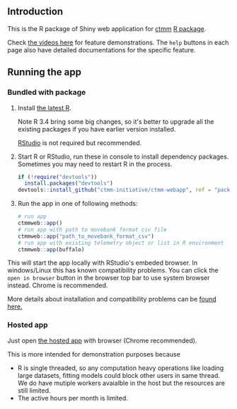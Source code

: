 ## Introduction

This is the R package of Shiny web application for [ctmm](https://github.com/ctmm-initiative/ctmm) [R package](https://cran.r-project.org/web/packages/ctmm/index.html). 

Check [the videos here](README-demo.md) for feature demonstrations. The `help` buttons in each page also have detailed documentations for the specific feature.

## Running the app

### Bundled with package

1. Install [the latest R](https://www.r-project.org/). 

    Note R 3.4 bring some big changes, so it's better to upgrade all the existing packages if you have earlier version installed.
    
    [RStudio](https://www.rstudio.com/products/rstudio/download/) is not required but recommended.

2. Start R or RStudio, run these in console to install dependency packages. Sometimes you may need to restart R in the process.

    ```r
    if (!require("devtools"))
      install.packages("devtools")
    devtools::install_github("ctmm-initiative/ctmm-webapp", ref = "package")
    ```

3. Run the app in one of following methods:

    ```r
    # run app
    ctmmweb::app()
    # run app with path to movebank format csv file
    ctmmweb::app("path_to_movebank_format_csv")
    # run app with existing telemetry object or list in R environment
    ctmmweb::app(buffalo)
    ```
  This will start the app locally with RStudio's embeded browser. In windows/Linux this has known compatibility problems. You can click the `open in browser` button in the browser top bar to use system browser instead. Chrome is recommended.
  
  More details about installation and compatibility problems can be [found here.](README-install.md) 

### Hosted app
Just open [the hosted app](https://ctmm.shinyapps.io/ctmmweb/) with browser (Chrome recommended). 

This is more intended for demonstration purposes because

- R is single threaded, so any computation heavy operations like loading large datasets, fitting models could block other users in same thread. We do have mutiple workers avaialble in the host but the resources are still limited.
- The active hours per month is limited. 
